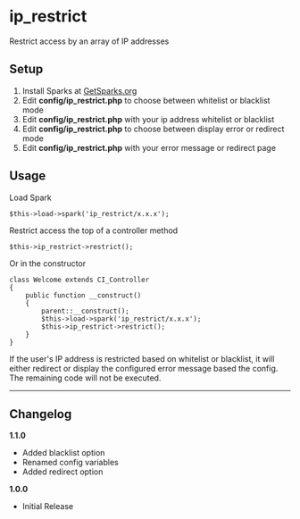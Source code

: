 ip_restrict
============================

Restrict access by an array of IP addresses


Setup
----------------------------

1. Install Sparks at [GetSparks.org](http://getsparks.org)
2. Edit **config/ip_restrict.php** to choose between whitelist or blacklist mode
3. Edit **config/ip_restrict.php** with your ip address whitelist or blacklist
4. Edit **config/ip_restrict.php** to choose between display error or redirect mode
5. Edit **config/ip_restrict.php** with your error message or redirect page

Usage
----------------------------

Load Spark 

    $this->load->spark('ip_restrict/x.x.x');

Restrict access the top of a controller method

    $this->ip_restrict->restrict();
    
Or in the constructor

    class Welcome extends CI_Controller
    {
    	public function __construct()
    	{
    		parent::__construct();
    		$this->load->spark('ip_restrict/x.x.x');
    		$this->ip_restrict->restrict();
    	}
    }
    
If the user's IP address is restricted based on whitelist or blacklist, it will either redirect or display the configured error message based the config. The remaining code will not be executed.

----------------------------

Changelog
----------------------------

**1.1.0**

* Added blacklist option
* Renamed config variables
* Added redirect option

**1.0.0**

* Initial Release